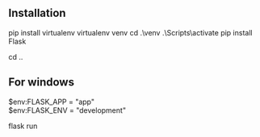 ## Installation
pip install virtualenv
virtualenv venv
cd .\venv
.\Scripts\activate
pip install Flask

cd ..


## For windows
$env:FLASK_APP = "app"  
$env:FLASK_ENV = "development"

flask run
